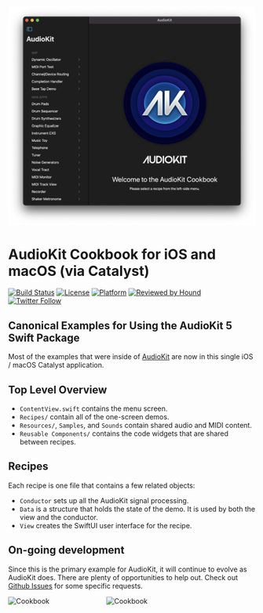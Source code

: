 <img src="images/CookbookMac.png" alt="Cookbook" />

# AudioKit Cookbook for iOS and macOS (via Catalyst)

[![Build Status](https://github.com/AudioKit/Cookbook/workflows/CI/badge.svg)](https://github.com/AudioKit/Cookbook/actions?query=workflow%3ACI)
[![License](https://img.shields.io/cocoapods/l/AudioKit.svg?style=flat)](https://github.com/AudioKit/AudioKit/blob/v5-main/LICENSE)
[![Platform](https://img.shields.io/cocoapods/p/AudioKit.svg?style=flat)](https://github.com/AudioKit/Cookbook/wiki)
[![Reviewed by Hound](https://img.shields.io/badge/Reviewed_by-Hound-8E64B0.svg)](https://houndci.com)
[![Twitter Follow](https://img.shields.io/twitter/follow/AudioKitPro.svg?style=social)](http://twitter.com/AudioKitPro)

## Canonical Examples for Using the AudioKit 5 Swift Package

Most of the examples that were inside of [AudioKit](https://github.com/AudioKit/AudioKit/) are now in this single iOS / macOS Catalyst application.

## Top Level Overview

* `ContentView.swift` contains the menu screen.
* `Recipes/` contain all of the one-screen demos.
* `Resources/`, `Samples`, and `Sounds` contain shared audio and MIDI content.
* `Reusable Components/` contains the code widgets that are shared between recipes.

## Recipes

Each recipe is one file that contains a few related objects:

* `Conductor` sets up all the AudioKit signal processing.
* `Data` is a structure that holds the state of the demo. It is used by both the view and the conductor.
* `View` creates the SwiftUI user interface for the recipe.

## On-going development

Since this is the primary example for AudioKit, it will continue to evolve as AudioKit does. There are plenty of opportunities to help out.
Check out [Github Issues](https://github.com/AudioKit/Cookbook/issues) for some specific requests.

<img src="https://github.com/AudioKit/Cookbook/blob/main/images/Cookbook.png" alt="Cookbook" width="200" align=left />
<img src="https://github.com/AudioKit/Cookbook/blob/main/images/Cookbook2.png" alt="Cookbook" width="200"/>
